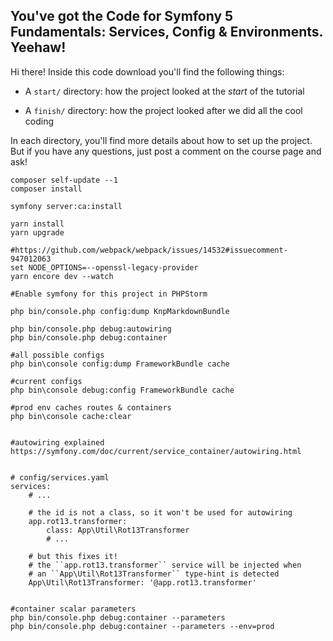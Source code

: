 ## You've got the Code for Symfony 5 Fundamentals: Services, Config & Environments. Yeehaw!

Hi there! Inside this code download you'll find the following things:

* A `start/` directory: how the project looked at the *start* of the tutorial

* A `finish/` directory: how the project looked after we did all the cool coding

In each directory, you'll find more details about how to set up the project.
But if you have any questions, just post a comment on the course page and
ask!




```
composer self-update --1
composer install

symfony server:ca:install

yarn install
yarn upgrade

#https://github.com/webpack/webpack/issues/14532#issuecomment-947012063
set NODE_OPTIONS=--openssl-legacy-provider
yarn encore dev --watch

#Enable symfony for this project in PHPStorm

php bin/console.php config:dump KnpMarkdownBundle

php bin/console.php debug:autowiring
php bin/console.php debug:container

#all possible configs
php bin\console config:dump FrameworkBundle cache

#current configs
php bin\console debug:config FrameworkBundle cache

#prod env caches routes & containers
php bin\console cache:clear


#autowiring explained
https://symfony.com/doc/current/service_container/autowiring.html


# config/services.yaml
services:
    # ...

    # the id is not a class, so it won't be used for autowiring
    app.rot13.transformer:
        class: App\Util\Rot13Transformer
        # ...

    # but this fixes it!
    # the ``app.rot13.transformer`` service will be injected when
    # an ``App\Util\Rot13Transformer`` type-hint is detected
    App\Util\Rot13Transformer: '@app.rot13.transformer'


#container scalar parameters
php bin/console.php debug:container --parameters
php bin/console.php debug:container --parameters --env=prod

```


